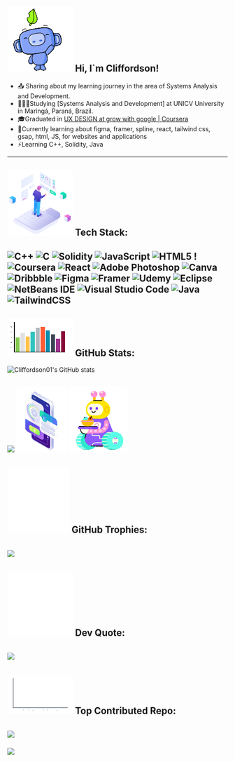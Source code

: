 ## ![Minha Animação Lottie](https://github.com/Cliffordson01/Cliffordson01/blob/eab586a91e2157bb8f65041dc30af1c5df6b0104/Animation%20-%201737486928014.gif) Hi, I`m Cliffordson!   
- 📤 Sharing about my learning journey in the area of Systems Analysis and Development.<br/>
- 👨🏾‍🎓Studying [Systems Analysis and Development] at UNICV University in Maringá, Paraná, Brazil.<br/>
- 🎓Graduated in [UX DESIGN at grow with google | Coursera](https://www.coursera.org/account/accomplishments/professional-cert/XTMKVVL2C36L)<br/>
- 🍃Currently learning about figma, framer, spline, react, tailwind css, gsap, html, JS, for websites and applications<br/>
- ⚡Learning C++, Solidity, Java<br/>
---
## ![Minha Animação Lottie](https://github.com/Cliffordson01/Cliffordson01/blob/6f3d3e2a2bb537163d7a42947128e73b872d6bf8/Animation%20-%201737484686066.gif) Tech Stack:   
![C++](https://img.shields.io/badge/c++-%2300599C.svg?style=for-the-badge&logo=c%2B%2B&logoColor=white) 
![C](https://img.shields.io/badge/c-%2300599C.svg?style=for-the-badge&logo=c&logoColor=white) 
![Solidity](https://img.shields.io/badge/Solidity-%23363636.svg?style=for-the-badge&logo=solidity&logoColor=white) 
![JavaScript](https://img.shields.io/badge/javascript-%23323330.svg?style=for-the-badge&logo=javascript&logoColor=%23F7DF1E) 
![HTML5](https://img.shields.io/badge/html5-%23E34F26.svg?style=for-the-badge&logo=html5&logoColor=white) 
!![Coursera](https://img.shields.io/badge/Coursera-%230056D2.svg?style=for-the-badge&logo=Coursera&logoColor=white) 
![React](https://img.shields.io/badge/react-%2320232a.svg?style=for-the-badge&logo=react&logoColor=%2361DAFB) 
![Adobe Photoshop](https://img.shields.io/badge/adobe%20photoshop-%2331A8FF.svg?style=for-the-badge&logo=adobe%20photoshop&logoColor=white) 
![Canva](https://img.shields.io/badge/Canva-%2300C4CC.svg?style=for-the-badge&logo=Canva&logoColor=white) 
![Dribbble](https://img.shields.io/badge/Dribbble-EA4C89?style=for-the-badge&logo=dribbble&logoColor=white) 
![Figma](https://img.shields.io/badge/figma-%23F24E1E.svg?style=for-the-badge&logo=figma&logoColor=white) 
![Framer](https://img.shields.io/badge/Framer-black?style=for-the-badge&logo=framer&logoColor=blue)
![Udemy](https://img.shields.io/badge/Udemy-A435F0?style=for-the-badge&logo=Udemy&logoColor=white)
![Eclipse](https://img.shields.io/badge/Eclipse-FE7A16.svg?style=for-the-badge&logo=Eclipse&logoColor=white)
![NetBeans IDE](https://img.shields.io/badge/NetBeansIDE-1B6AC6.svg?style=for-the-badge&logo=apache-netbeans-ide&logoColor=white)
![Visual Studio Code](https://img.shields.io/badge/Visual%20Studio%20Code-0078d7.svg?style=for-the-badge&logo=visual-studio-code&logoColor=white)
![Java](https://img.shields.io/badge/java-%23ED8B00.svg?style=for-the-badge&logo=openjdk&logoColor=white)
![TailwindCSS](https://img.shields.io/badge/tailwindcss-%2338B2AC.svg?style=for-the-badge&logo=tailwind-css&logoColor=white)
---
## ![Minha Animação Lottie](https://github.com/Cliffordson01/Cliffordson01/blob/246dcc3c05048e746e31a6309db81ab3ce026441/Animation%20-%201737485344579.gif) GitHub Stats:
![Cliffordson01's GitHub stats](https://github-readme-stats.vercel.app/api?username=Cliffordson01&show_icons=true&theme=tokyonight&hide_show=reviews,discussions_started,discussions_answered,prs_merged,prs_merged_percentage)<br/>

![](https://github-readme-stats.vercel.app/api/top-langs/?username=Cliffordson01&theme=dark&hide_border=false&include_all_commits=true&count_private=true&layout=compact)
![Minha Animação Lottie](https://raw.githubusercontent.com/Cliffordson01/Cliffordson01/d56f0d57c6527463f7526e7ae3397bf0b9afe7d5/Animation%20-%201737483551001.gif)
![Minha Animação Lottie](https://github.com/Cliffordson01/Cliffordson01/blob/246dcc3c05048e746e31a6309db81ab3ce026441/Animation%20-%201737485754284.gif)
---
## ![Minha Animação Lottie](https://github.com/Cliffordson01/Cliffordson01/blob/246dcc3c05048e746e31a6309db81ab3ce026441/Animation%20-%201737485262406.gif) GitHub Trophies:
![](https://github-profile-trophy.vercel.app/?username=Cliffordson01&theme=tokyonight&hide-frame=false&no-bg=true&margin-w=4)
---
## ![Minha Animação Lottie](https://github.com/Cliffordson01/Cliffordson01/blob/246dcc3c05048e746e31a6309db81ab3ce026441/Animation%20-%201737485671436.gif) Dev Quote:
![](https://quotes-github-readme.vercel.app/api?quote=O%20desenvolvimento%20%C3%A9%20uma%20jornada%20de%20aprendizado%20cont%C3%ADnuo,%20onde%20cada%20linha%20de%20c%C3%B3digo%20transforma%20ideias%20em%20solu%C3%A7%C3%B5es%20inovadoras.%20-%20Cliffordson01&type=horizontal&theme=radical)
---
## ![Minha Animação Lottie](https://github.com/Cliffordson01/Cliffordson01/blob/246dcc3c05048e746e31a6309db81ab3ce026441/Animation%20-%201737486030324.gif) Top Contributed Repo:
![](https://github-contributor-stats.vercel.app/api?username=Cliffordson01&limit=5&theme=dark&combine_all_yearly_contributions=true)
---

[![](https://visitcount.itsvg.in/api?id=Cliffordson01&icon=0&color=0)](https://visitcount.itsvg.in)

<!-- Proudly created with GPRM ( https://gprm.itsvg.in ) -->



